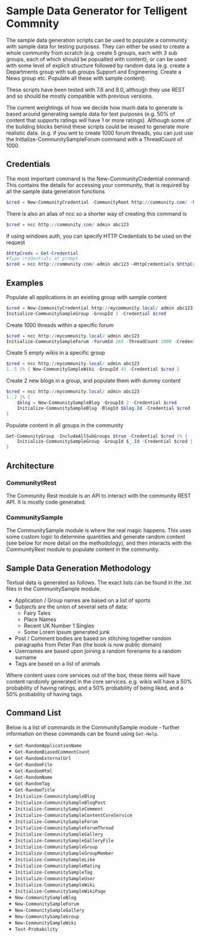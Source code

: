 # Sample Data Generator for Telligent Commnity

The sample data generation scripts can be used to populate a community with sample data for testing purposes.  They can either be used to create a whole community from scratch (e.g. create 5 groups, each with 3 sub groups, each of which should be popualted with content), or can be used with some level of explicit structure followed by random data (e.g. create a Departments group with sub groups Support and Engineering.  Create a News group etc.  Populate all these with sample content).

These scripts have been tested with 7.6 and 8.0, although they use REST and so should be mostly compatible with previous versions.

The current weightings of how we decide how much data to generate is based around generating sample data for test purposes (e.g. 50% of content that supports ratings will have 1 or more ratings).  Although some of the building blocks behind these scripts could be reused to generate more realistic data.  (e.g. if you wnt to create 1000 forum threads, you can just use the Initialize-CommunitySampleForum command with a ThreadCount of 1000.

## Credentials

The most important command is the New-CommunityCredential command.  This contains the details for accessing your community, that is required by all the sample data generation functions

```powershell
$cred = New-CommunityCredential -CommunityRoot http://community.com/ -Username username –ApiKey apiKey
```
There is also an alias of ncc so a shorter way of creating this command is
```powershell
$cred = ncc http://community.com/ admin abc123
```

If using windows auth, you can specify HTTP Credentials to be used on the request

```powershell
$httpCreds = Get-Credential
#Type credentials at prompt
$cred = ncc http://community.com/ admin abc123 –HttpCredentials $httpCred 
```

## Examples

Populate all applications in an existing group with sample content
```powershell
$cred = New-CommunityCredential http://mycommunity.local/ admin abc123
Initialize-CommunitySampleGroup -GroupId 3 -Credential $cred
```

Create 1000 threads within a specific forum
```powershell
$cred = ncc http://mycommunity.local/ admin abc123
Initialize-CommunitySampleForum -ForumId 265 -ThreadCount 1000 -Credential $cred }
```

Create 5 empty wikis in a specific group
```powershell
$cred = ncc http://mycommunity.local/ admin abc123
1..5 |% { New-CommunitySampleWiki -GroupId 43 -Credential $cred }
```

Create 2 new blogs in a group, and populate them with dummy content
```powershell
$cred = ncc http://mycommunity.local/ admin abc123
1..2 |% {
    $blog = New-CommunitySampleBlog -GroupId 2 -Credential $cred
    Initialize-CommunitySampleBlog -BlogId $blog.Id -Credential $cred 
}
```

Populate content in all groups in the community
```powershell
Get-CommunityGroup -IncludeAllSubGroups $true -Credential $cred |% {
    Initialize-CommunitySampleGroup -GroupId $_.Id -Credential $cred | Out-Null
}
```

## Architecture

### CommunitytRest

The Community Rest module is an API to interact with the community REST API.  It is mostly code generated.

### CommunitySample

The CommunitySample module is where the real magic happens.  This uses some custom logic to determine quantities and generate random content (see below for more detail on the methodology), and then interacts with the CommunityRest module to populate content in the community.

## Sample Data Generation Methodology

Textual data is generated as follows.  The exact lists can be found in the .txt files in the CommunitySample module.

* Application / Group names are based on a list of sports
* Subjects are the union of several sets of data:
   * Fairy Tales
   * Place Names
   * Recent UK Number 1 Singles
   * Some Lorem Ipsum generated junk
* Post / Comment bodies are based on stitching together random paragraphs from Peter Pan (the book is now public domain)
* Usernames are based upon joining a random forename to a random surname
* Tags are based on a list of animals

Where content uses core services out of the box, these items will have content randomly generated in the core services.  e.g. wikis will have a 50% probability of having ratings, and a 50% probability of being liked, and a 50% probability of having tags.

## Command List

Below is a list of commands in the CommunitySample module - further information on these commands can be found using `Get-Help`.

* `Get-RandomApplicationName`
* `Get-RandomBiasedCommentCount`
* `Get-RandomExternalUrl`
* `Get-RandomFile`
* `Get-RandomHtml`
* `Get-RandomName`
* `Get-RandomTag`
* `Get-RandomTitle`
* `Initialize-CommunitySampleBlog`
* `Initialize-CommunitySampleBlogPost`
* `Initialize-CommunitySampleComment`
* `Initialize-CommunitySampleContentCoreService`
* `Initialize-CommunitySampleForum`
* `Initialize-CommunitySampleForumThread`
* `Initialize-CommunitySampleGallery`
* `Initialize-CommunitySampleGalleryFile`
* `Initialize-CommunitySampleGroup`
* `Initialize-CommunitySampleGroupMember`
* `Initialize-CommunitySampleLike`
* `Initialize-CommunitySampleRating`
* `Initialize-CommunitySampleTag`
* `Initialize-CommunitySampleUser`
* `Initialize-CommunitySampleWiki`
* `Initialize-CommunitySampleWikiPage`
* `New-CommunitySampleBlog`
* `New-CommunitySampleForum`
* `New-CommunitySampleGallery`
* `New-CommunitySampleGroup`
* `New-CommunitySampleWiki`
* `Test-Probability`

